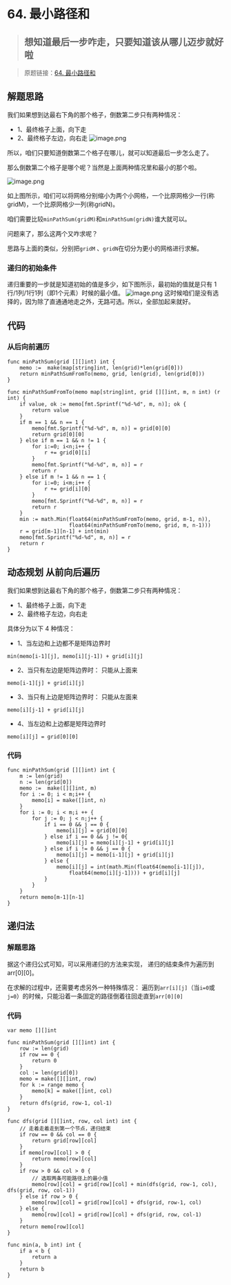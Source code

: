 # 64. 最小路径和
> ## 想知道最后一步咋走，只要知道该从哪儿迈步就好啦

> 原题链接：[64. 最小路径和](https://leetcode-cn.com/problems/minimum-path-sum/)
## 解题思路
我们如果想到达最右下角的那个格子，倒数第二步只有两种情况：
* 1、最终格子上面，向下走
* 2、最终格子左边，向右走
![image.png](https://pic.leetcode-cn.com/117de29f43208b916b19c5c1cf051aef6c67a96b5f456c3ba64d10c972c85a10-image.png)

所以，咱们只要知道倒数第二个格子在哪儿，就可以知道最后一步怎么走了。

那么倒数第二个格子是哪个呢？当然是上面两种情况里和最小的那个啦。

![image.png](https://pic.leetcode-cn.com/e4b3490196f6c7f732f8213c9bdd4d924b8fc6c19f20c531bc8ef0fbb53e5a15-image.png)

如上图所示，咱们可以将网格分别缩小为两个小网格，一个比原网格少一行(称gridM)，一个比原网格少一列(称gridN)。

咱们需要比较``minPathSum(gridM)``和``minPathSum(gridN)``谁大就可以。

问题来了，那么这两个又咋求呢？

思路与上面的类似，分别把``gridM`` 、``gridN``在切分为更小的网格进行求解。
### 递归的初始条件
递归重要的一步就是知道初始的值是多少，如下图所示，最初始的值就是只有 1行/1列/1行1列（即1个元素）时候的最小值。
![image.png](https://pic.leetcode-cn.com/876810d888551de32504640d71c0b9ce63c504e01998c23bd9b961067d9aaa0a-image.png)
这时候咱们是没有选择的，因为除了直通通地走之外，无路可选。所以，全部加起来就好。

## 代码
### 从后向前遍历
```golang
func minPathSum(grid [][]int) int {
	memo :=  make(map[string]int, len(grid)*len(grid[0]))
	return minPathSumFromTo(memo, grid, len(grid), len(grid[0]))
}

func minPathSumFromTo(memo map[string]int, grid [][]int, m, n int) (r int) {
	if value, ok := memo[fmt.Sprintf("%d-%d", m, n)]; ok {
		return value
	}
	if m == 1 && n == 1 {
		memo[fmt.Sprintf("%d-%d", m, n)] = grid[0][0]
		return grid[0][0]
	} else if m == 1 && n != 1 {
		for i:=0; i<n;i++ {
			r += grid[0][i]
		}
		memo[fmt.Sprintf("%d-%d", m, n)] = r
		return r
	} else if m != 1 && n == 1 {
		for i:=0; i<m;i++ {
			r += grid[i][0]
		}
		memo[fmt.Sprintf("%d-%d", m, n)] = r
		return r
	}
	min := math.Min(float64(minPathSumFromTo(memo, grid, m-1, n)), 
				    float64(minPathSumFromTo(memo, grid, m, n-1)))
	r = grid[m-1][n-1] + int(min)
	memo[fmt.Sprintf("%d-%d", m, n)] = r
	return r
}
```

## 动态规划 从前向后遍历
我们如果想到达最右下角的那个格子，倒数第二步只有两种情况：
* 1、最终格子上面，向下走
* 2、最终格子左边，向右走

具体分为以下 4 种情况：

* 1、当左边和上边都不是矩阵边界时
```
min(memo[i-1][j], memo[i][j-1]) + grid[i][j]
```
* 2、当只有左边是矩阵边界时： 只能从上面来
```
memo[i-1][j] + grid[i][j]
```
* 3、当只有上边是矩阵边界时： 只能从左面来
```
memo[i][j-1] + grid[i][j]
```
* 4、当左边和上边都是矩阵边界时
```
memo[i][j] = grid[0][0]
```

### 代码
```golang
func minPathSum(grid [][]int) int {
	m := len(grid)
	n := len(grid[0])
	memo :=  make([][]int, m)
	for i := 0; i < m;i++ {
		memo[i] = make([]int, n)
	}
	for i := 0; i < m;i ++ {
		for j := 0; j < n;j++ {
			if i == 0 && j == 0 {
				memo[i][j] = grid[0][0]
			} else if i == 0 && j != 0{
				memo[i][j] = memo[i][j-1] + grid[i][j]
			} else if i != 0 && j == 0 {
				memo[i][j] = memo[i-1][j] + grid[i][j]
			} else {
				memo[i][j] = int(math.Min(float64(memo[i-1][j]),
					float64(memo[i][j-1]))) + grid[i][j]
			}
		}
	}
	return memo[m-1][n-1]
}
```

## 递归法
### 解题思路
据这个递归公式可知，可以采用递归的方法来实现，
递归的结束条件为遍历到arr[0][0]。

在求解的过程中，还需要考虑另外一种特殊情况：
遍历到``arr[i][j]``（当``i=0``或``j=0``）的时候，只能沿着一条固定的路径倒着往回走直到``arr[0][0]``


### 代码
```golang
var memo [][]int

func minPathSum(grid [][]int) int {
	row := len(grid)
	if row == 0 {
		return 0
	}
	col := len(grid[0])
	memo = make([][]int, row)
	for k := range memo {
		memo[k] = make([]int, col)
	}
	return dfs(grid, row-1, col-1)
}

func dfs(grid [][]int, row, col int) int {
	// 走着走着走到第一个节点，递归结束
	if row == 0 && col == 0 {
		return grid[row][col]
	}
	if memo[row][col] > 0 {
		return memo[row][col]
	}
	if row > 0 && col > 0 {
		// 选取两条可能路径上的最小值
		memo[row][col] = grid[row][col] + min(dfs(grid, row-1, col), dfs(grid, row, col-1))
	} else if row > 0 {
		memo[row][col] = grid[row][col] + dfs(grid, row-1, col)
	} else {
		memo[row][col] = grid[row][col] + dfs(grid, row, col-1)
	}
	return memo[row][col]
}

func min(a, b int) int {
	if a < b {
		return a
	}
	return b
}
```
